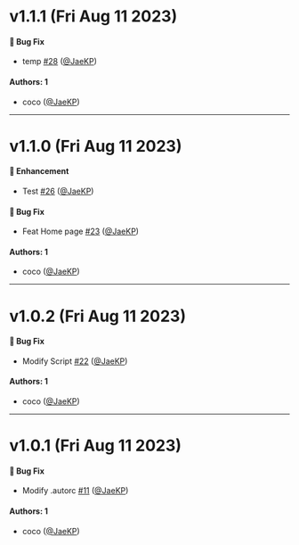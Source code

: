 # v1.1.1 (Fri Aug 11 2023)

#### 🐛 Bug Fix

- temp [#28](https://github.com/JaeKP/firebase-test/pull/28) ([@JaeKP](https://github.com/JaeKP))

#### Authors: 1

- coco ([@JaeKP](https://github.com/JaeKP))

---

# v1.1.0 (Fri Aug 11 2023)

#### 🚀 Enhancement

- Test [#26](https://github.com/JaeKP/firebase-test/pull/26) ([@JaeKP](https://github.com/JaeKP))

#### 🐛 Bug Fix

- Feat Home page [#23](https://github.com/JaeKP/firebase-test/pull/23) ([@JaeKP](https://github.com/JaeKP))

#### Authors: 1

- coco ([@JaeKP](https://github.com/JaeKP))

---

# v1.0.2 (Fri Aug 11 2023)

#### 🐛 Bug Fix

- Modify Script [#22](https://github.com/JaeKP/firebase-test/pull/22) ([@JaeKP](https://github.com/JaeKP))

#### Authors: 1

- coco ([@JaeKP](https://github.com/JaeKP))

---

# v1.0.1 (Fri Aug 11 2023)

#### 🐛 Bug Fix

- Modify .autorc [#11](https://github.com/JaeKP/firebase-test/pull/11) ([@JaeKP](https://github.com/JaeKP))

#### Authors: 1

- coco ([@JaeKP](https://github.com/JaeKP))
